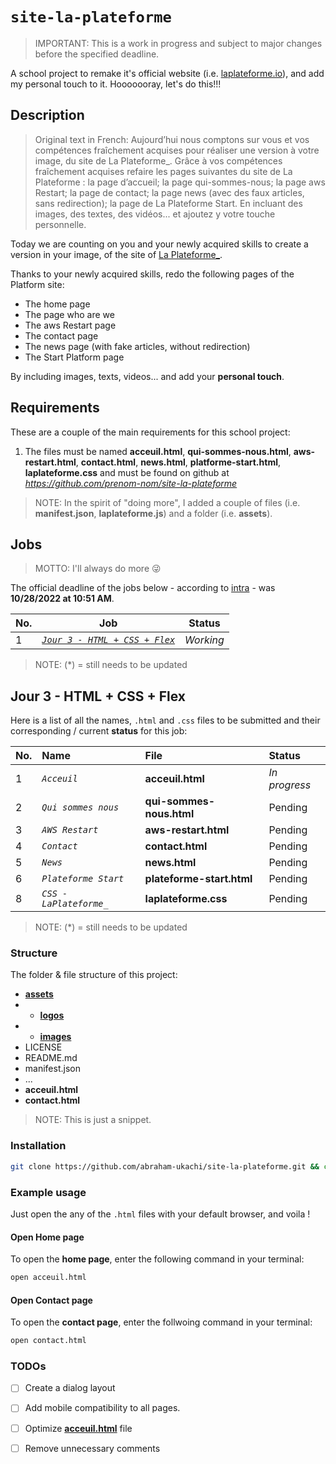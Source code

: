 # `site-la-plateforme`
> IMPORTANT: This is a work in progress and subject to major changes before the specified deadline.

A school project to remake it's official website (i.e. [laplateforme.io](https://laplateforme.io)), and add my personal touch to it. 
Hooooooray, let's do this!!!

## Description
> Original text in French: Aujourd’hui nous comptons sur vous et vos compétences fraîchement acquises pour réaliser une version à votre image, du site de La Plateforme_. Grâce à vos compétences fraîchement acquises refaire les pages suivantes du site de La Plateforme : la page d’accueil; la page qui-sommes-nous; la page aws Restart; la page de contact; la page news (avec des faux articles, sans redirection); la page de La Plateforme Start. En incluant des images, des textes, des vidéos... et ajoutez y votre touche personnelle.


Today we are counting on you and your newly acquired skills to create a version in your image, of the site of [La Plateforme_](https://laplateforme.io).

Thanks to your newly acquired skills, redo the following pages of the Platform site:
* The home page
* The page who are we
* The aws Restart page
* The contact page
* The news page (with fake articles, without redirection)
* The Start Platform page

By including images, texts, videos... and add your **personal touch**.

## Requirements

These are a couple of the main requirements for this school project:

1. The files must be named **acceuil.html**, **qui-sommes-nous.html**, **aws-restart.html**, **contact.html**, **news.html**, **platforme-start.html**, **laplateforme.css** and must be found on github at *https://github.com/prenom-nom/site-la-plateforme*

> NOTE: In the spirit of "doing more", I added a couple of files (i.e. **manifest.json**, **laplateforme.js**) and a folder (i.e. **assets**).

## Jobs
> MOTTO: I'll always do more 😜

The official deadline of the jobs below - according to [intra](https://intra.laplateforme.io) - was **10/28/2022 at 10:51 AM**.

| No. | Job | Status |
| --- | ---- | ------ |
| 1 | [*`Jour 3 - HTML + CSS + Flex`*](#Jour-3---HTML-+-CSS-+-Flex) | *_Working_* |

> NOTE: (\*) = still needs to be updated


## Jour 3 - HTML + CSS + Flex

Here is a list of all the names, `.html` and `.css` files to be submitted and their corresponding / current **status** for this  job:

| No. | Name | File | Status |
|:----|:-----|:-----|:-------|
| 1 | *`Acceuil`* | **acceuil.html** | _*In progress*_ | 
| 2 | *`Qui sommes nous`* | **qui-sommes-nous.html** | Pending | 
| 3 | *`AWS Restart`* | **aws-restart.html** | Pending | 
| 4 | *`Contact`* | **contact.html** | Pending | 
| 5 | *`News`* | **news.html** | Pending | 
| 6 | *`Plateforme Start`* | **plateforme-start.html** | Pending | 
| 8 | *`CSS - LaPlateforme_`* | **laplateforme.css** | Pending | 

> NOTE: (\*) = still needs to be updated

### Structure

The folder & file structure of this project:
  
- [**assets**](./assets/)
- - [**logos**](./assets/logos/)
- - [**images**](./assets/images/)
- LICENSE
- README.md
- manifest.json
- ...
- **acceuil.html**
- **contact.html**

> NOTE: This is just a snippet.

### Installation

```sh
git clone https://github.com/abraham-ukachi/site-la-plateforme.git && cd site-la-plateforme
```

### Example usage

Just open the any of the `.html` files with your default browser, and voila !

#### Open Home page

To open the **home page**, enter the following command in your terminal:

```sh
open acceuil.html
```

#### Open Contact page

To open the **contact page**, enter the follwoing command in your terminal:

```sh
open contact.html
```

### TODOs

- [ ] Create a dialog layout
- [ ] Add mobile compatibility to all pages.
- [ ] Optimize [**acceuil.html**](./acceuil.html) file
- [ ] Remove unnecessary comments

